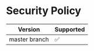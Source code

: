 # Security Policy

| Version | Supported          |
| ------- | ------------------ |
| master branch  | :white_check_mark: |
